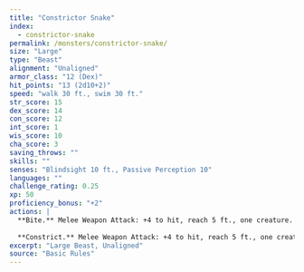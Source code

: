 ```yaml
---
title: "Constrictor Snake"
index:
  - constrictor-snake
permalink: /monsters/constrictor-snake/
size: "Large"
type: "Beast"
alignment: "Unaligned"
armor_class: "12 (Dex)"
hit_points: "13 (2d10+2)"
speed: "walk 30 ft., swim 30 ft."
str_score: 15
dex_score: 14
con_score: 12
int_score: 1
wis_score: 10
cha_score: 3
saving_throws: ""
skills: ""
senses: "Blindsight 10 ft., Passive Perception 10"
languages: ""
challenge_rating: 0.25
xp: 50
proficiency_bonus: "+2"
actions: |
  **Bite.** Melee Weapon Attack: +4 to hit, reach 5 ft., one creature. Hit: 5 (1d6 + 2) piercing damage.
  
  **Constrict.** Melee Weapon Attack: +4 to hit, reach 5 ft., one creature. Hit: 6 (1d8 + 2) bludgeoning damage, and the target is grappled (escape DC 14). Until this grapple ends, the creature is restrained, and the snake can't constrict another target.
excerpt: "Large Beast, Unaligned"
source: "Basic Rules"
---
```

